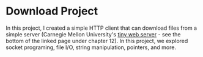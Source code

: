 <h1>Download Project</h1>
<p>In this project, I created a simple HTTP client that can download files from a simple server (Carnegie Mellon University's <a href="http://csapp.cs.cmu.edu/3e/students.html">tiny web server</a> - see the bottom of the linked page under chapter 12). In this project, we explored socket programing, file I/O, string manipulation, pointers, and more.</p>
